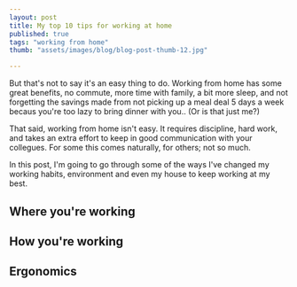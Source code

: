 ```yaml
---
layout: post
title: My top 10 tips for working at home
published: true
tags: "working from home"
thumb: "assets/images/blog/blog-post-thumb-12.jpg"

---
```

But that's not to say it's an easy thing to do. Working from home has some great benefits, no commute, more time with family, a bit more sleep, and not forgetting the savings made from not picking up a meal deal 5 days a week becaus you're too lazy to bring dinner with you.. (Or is that just me?)

That said, working from home isn't easy. It requires discipline, hard work, and takes an extra effort to keep in good communication with your collegues. For some this comes naturally, for others; not so much. 

In this post, I'm going to go through some of the ways I've changed my working habits, environment and even my house to keep working at my best.

## Where you're working

## How you're working

## Ergonomics
